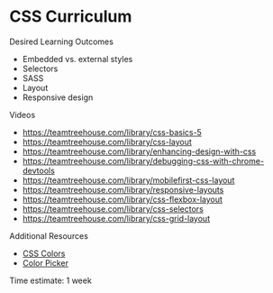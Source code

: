 # CSS Curriculum

Desired Learning Outcomes
* Embedded vs. external styles
* Selectors
* SASS
* Layout
* Responsive design

Videos
* https://teamtreehouse.com/library/css-basics-5
* https://teamtreehouse.com/library/css-layout
* https://teamtreehouse.com/library/enhancing-design-with-css
* https://teamtreehouse.com/library/debugging-css-with-chrome-devtools
* https://teamtreehouse.com/library/mobilefirst-css-layout
* https://teamtreehouse.com/library/responsive-layouts
* https://teamtreehouse.com/library/css-flexbox-layout
* https://teamtreehouse.com/library/css-selectors
* https://teamtreehouse.com/library/css-grid-layout

Additional Resources
* [CSS Colors](https://www.w3schools.com/cssref/css_colors.asp)
* [Color Picker](https://www.w3schools.com/colors/colors_picker.asp?colorhex=008080)

Time estimate: 1 week
